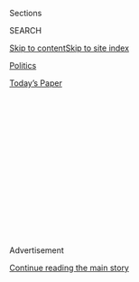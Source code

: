 <div id="app">

<div>

<div>

<div>

<div class="NYTAppHideMasthead css-1q2w90k e1suatyy0">

<div class="section css-ui9rw0 e1suatyy2">

<div class="css-eph4ug er09x8g0">

<div class="css-6n7j50">

</div>

<span class="css-1dv1kvn">Sections</span>

<div class="css-10488qs">

<span class="css-1dv1kvn">SEARCH</span>

</div>

[Skip to content](#site-content)[Skip to site
index](#site-index)

</div>

<div id="masthead-section-label" class="css-1wr3we4 eaxe0e00">

[Politics](https://www.nytimes3xbfgragh.onion/section/politics)

</div>

<div class="css-10698na e1huz5gh0">

</div>

</div>

<div id="masthead-bar-one" class="section hasLinks css-15hmgas e1csuq9d3">

<div class="css-uqyvli e1csuq9d0">

</div>

<div class="css-1uqjmks e1csuq9d1">

</div>

<div class="css-9e9ivx">

[](https://myaccount.nytimes3xbfgragh.onion/auth/login?response_type=cookie&client_id=vi)

</div>

<div class="css-1bvtpon e1csuq9d2">

[Today’s
Paper](https://www.nytimes3xbfgragh.onion/section/todayspaper)

</div>

</div>

</div>

</div>

<div data-aria-hidden="false">

<div id="site-content" data-role="main">

<div>

<div class="css-1aor85t" style="opacity:0.000000001;z-index:-1;visibility:hidden">

<div class="css-1hqnpie">

<div class="css-epjblv">

<span class="css-17xtcya">[Politics](/section/politics)</span><span class="css-x15j1o">|</span><span class="css-fwqvlz">Fiona
Hill Testifies ‘Fictions’ on Ukraine Pushed by Trump Help
Russia</span>

</div>

<div class="css-k008qs">

<div class="css-1iwv8en">

<span class="css-18z7m18"></span>

<div>

</div>

</div>

<span class="css-1n6z4y">https://nyti.ms/2QGEGSi</span>

<div class="css-1705lsu">

<div class="css-4xjgmj">

<div class="css-4skfbu" data-role="toolbar" data-aria-label="Social Media Share buttons, Save button, and Comments Panel with current comment count" data-testid="share-tools">

  - 
  - 
  - 
  - 
    
    <div class="css-6n7j50">
    
    </div>

  - 
  - 

</div>

</div>

</div>

</div>

</div>

</div>

<div class="css-13pd83m">

</div>

<div id="top-wrapper" class="css-1sy8kpn">

<div id="top-slug" class="css-l9onyx">

Advertisement

</div>

[Continue reading the main
story](#after-top)

<div class="ad top-wrapper" style="text-align:center;height:100%;display:block;min-height:250px">

<div id="top" class="place-ad" data-position="top" data-size-key="top">

</div>

</div>

<div id="after-top">

</div>

</div>

<div>

<div id="sponsor-wrapper" class="css-1hyfx7x">

<div id="sponsor-slug" class="css-19vbshk">

Supported by

</div>

[Continue reading the main
story](#after-sponsor)

<div id="sponsor" class="ad sponsor-wrapper" style="text-align:center;height:100%;display:block">

</div>

<div id="after-sponsor">

</div>

</div>

<div class="css-186x18t">

</div>

<div class="css-1vkm6nb ehdk2mb0">

# Fiona Hill Testifies ‘Fictions’ on Ukraine Pushed by Trump Help Russia

</div>

The former top White House aide denounced a theory that Ukraine
interfered in the 2016 election, as she tied the president’s pressure
campaign to Russian efforts to sow political divisions in America.

![<span class="css-16f3y1r e13ogyst0">Fiona Hill, the former top Russia
expert on the National Security Council, and David Holmes, an aide at
the United States Embassy in Kyiv, testified before the House
Intelligence
Committee.</span><span class="css-cch8ym"><span class="css-1dv1kvn">Credit</span><span class="css-cnj6d5 e1z0qqy90" itemprop="copyrightHolder"><span class="css-1ly73wi e1tej78p0">Credit...</span><span>Erin
Schaff/The New York
Times</span></span></span>](https://static01.graylady3jvrrxbe.onion/images/2019/11/21/us/21impeach-image6/21impeach-image6-videoSixteenByNine3000.jpg)

<div class="css-18e8msd">

<div class="css-pdw9fk epjyd6m0">

<div class="css-1txwxcy ey68jwv0" data-aria-hidden="true">

[![Nicholas
Fandos](https://static01.graylady3jvrrxbe.onion/images/2018/11/06/multimedia/author-nicholas-fandos/author-nicholas-fandos-thumbLarge-v2.png
"Nicholas Fandos")](https://www.nytimes3xbfgragh.onion/by/nicholas-fandos)[![Michael
D.
Shear](https://static01.graylady3jvrrxbe.onion/images/2018/06/13/multimedia/author-michael-d-shear/author-michael-d-shear-thumbLarge-v2.png
"Michael D. Shear")](https://www.nytimes3xbfgragh.onion/by/michael-d-shear)

</div>

<div class="css-1baulvz">

By [<span class="css-1baulvz" itemprop="name">Nicholas
Fandos</span>](https://www.nytimes3xbfgragh.onion/by/nicholas-fandos)
and [<span class="css-1baulvz last-byline" itemprop="name">Michael D.
Shear</span>](https://www.nytimes3xbfgragh.onion/by/michael-d-shear)

</div>

</div>

  - 
    
    <div class="css-ld3wwf e16638kd2">
    
    Nov. 21,
    2019
    
    </div>

  - 
    
    <div class="css-4xjgmj">
    
    <div class="css-d8bdto" data-role="toolbar" data-aria-label="Social Media Share buttons, Save button, and Comments Panel with current comment count" data-testid="share-tools">
    
      - 
      - 
      - 
      - 
        
        <div class="css-6n7j50">
        
        </div>
    
      - 
      - 
    
    </div>
    
    </div>

</div>

</div>

<div class="section meteredContent css-1r7ky0e" name="articleBody" itemprop="articleBody">

<div class="css-1fanzo5 StoryBodyCompanionColumn">

<div class="css-53u6y8">

WASHINGTON — A former White House Russia expert on Thursday sharply
denounced a “fictional narrative” embraced by President Trump and his
Republican allies that Ukraine, not Russia, interfered in the 2016
election, testifying that the claim was a fabrication by Moscow that had
harmed the United States.

The expert, Fiona Hill, [tied a pressure
campaign](https://www.nytimes3xbfgragh.onion/2019/11/21/us/politics/impeachment-hearing.html)
on Ukraine by Mr. Trump and some of his top aides to an effort by Russia
to sow political divisions in the United States and undercut American
diplomacy. She warned Republicans that legitimizing an unsubstantiated
theory that Kyiv undertook a concerted campaign to [interfere in
the](https://www.nytimes3xbfgragh.onion/interactive/2018/07/16/us/elections/russian-interference-statements-comments.html)
election — a claim the president pushed repeatedly for Ukraine to
investigate — played into Russia’s hands.

“In the course of this investigation,” Dr. Hill testified before the
House Intelligence Committee’s impeachment hearings, “I would ask that
you please not promote politically driven falsehoods that so clearly
advance Russian interests.”

Dr. Hill’s account was an indirect rebuke of the president, as she
outlined how some of Mr. Trump’s team carried out a “domestic political
errand” in opposition to his foreign policy. She also underscored the
national security consequences, noting that “right now” Russia was
seeking to interfere in the 2020 election and that “we are running out
of time to stop them.”

</div>

</div>

<div class="css-1fanzo5 StoryBodyCompanionColumn">

<div class="css-53u6y8">

“These fictions are harmful even if they are deployed for purely
domestic political purposes,” said Dr. Hill, the [British-born daughter
of a coal
miner](https://www.nytimes3xbfgragh.onion/2019/11/21/us/politics/who-is-fiona-hill.html)
who became a United States citizen and the White House’s top Europe and
Russia expert.

She added that Russia readily exploited partisan divisions to undermine
the United States from within.

Both Dr. Hill and David Holmes, a top aide in the United States Embassy
in Kyiv, detailed what they understood to be a concerted campaign that
linked a White House meeting and vital military assistance to an
announcement by Ukraine’s president that his country would investigate
2016 election interference and former Vice President Joseph R. Biden
Jr.

</div>

</div>

<div class="css-79elbk" data-testid="photoviewer-wrapper">

<div class="css-z3e15g" data-testid="photoviewer-wrapper-hidden">

</div>

<div class="css-1a48zt4 ehw59r15" data-testid="photoviewer-children">

![<span class="css-16f3y1r e13ogyst0" data-aria-hidden="true">Representatives
Jim Jordan of Ohio and K. Michael Conaway of Texas, both Republicans,
talking with a colleague during a break in the
hearing.</span><span class="css-cnj6d5 e1z0qqy90" itemprop="copyrightHolder"><span class="css-1ly73wi e1tej78p0">Credit...</span><span>T.J.
Kirkpatrick for The New York
Times</span></span>](https://static01.graylady3jvrrxbe.onion/images/2019/11/21/us/politics/21dc-impeach2/merlin_164792364_be9a3c27-b7af-4cb8-90aa-9a2fbc617580-articleLarge.jpg?quality=75&auto=webp&disable=upscale)

</div>

</div>

<div class="css-1fanzo5 StoryBodyCompanionColumn">

<div class="css-53u6y8">

“Investigations for a meeting” is how Dr. Hill described her
understanding of the deal laid out by the president’s inner circle,
including Rudolph W. Giuliani, Mr. Trump’s personal lawyer; Gordon D.
Sondland, the ambassador to the European Union; and Mick Mulvaney, the
acting White House chief of staff.

</div>

</div>

<div class="css-1fanzo5 StoryBodyCompanionColumn">

<div class="css-53u6y8">

The testimony came as Democrats sought to clarify the stakes of the
impeachment proceedings after two weeks of detail-heavy hearings. Dr.
Hill and Mr. Holmes may well have been the final public witnesses called
by the committee, which has begun compiling a written report of its
findings to present to the House Judiciary Committee as soon as next
month.

The House adjourned for Thanksgiving after the session, and it appeared
all but certain that lawmakers would vote to impeach a president for
only the third time in American history, and most likely along party
lines.

At the White House, Republican senators loyal to Mr. Trump huddled with
senior presidential aides and the White House’s top lawyer to begin
charting out a Senate trial. Separately, Mr. Trump lunched with another
group of Republican senators, including two occasional critics, Susan
Collins of Maine and Mitt Romney of Utah, though the topic of his
impeachment only briefly came up.

On another front, Senator Lindsey Graham, Republican of South Carolina,
signaled his intent to use the Judiciary Committee to mount an
aggressive defense of Mr. Trump by focusing on Mr. Biden. In a letter to
Secretary of State Mike Pompeo, Mr. Graham asked for documents and
communications with the former vice president, his son Hunter Biden,
other officials from the Obama administration and former President Petro
O. Poroshenko of Ukraine.

During the hearing on Thursday, Republicans bristled at Dr. Hill’s
accusation, and after several tangled rounds of questioning, they used
their time to push back on her suggestion that they refused to accept
Russia’s role in the 2016 election.

“Needless to say, it’s entirely possible for two separate nations to
engage in election meddling at the same time, and Republicans believe we
should take meddling seriously by all foreign countries,” said
Representative Devin Nunes of California, the panel’s top Republican.

Representative Jim Jordan, Republican of Ohio, went further, turning Dr.
Hill’s words around to accuse Democrats of advancing Russia’s interests
by pressing forward on the divisive process of impeachment.

</div>

</div>

<div class="css-1fanzo5 StoryBodyCompanionColumn">

<div class="css-53u6y8">

“They are doing exactly what Dr. Hill talked about,” Mr. Jordan said,
quoting from her opening statement: “The impact of a 2016 Russian
campaign remains evident today. Our nation is being torn apart.”

In 2017, American intelligence officials released a report [concluding
that President Vladimir V. Putin of Russia
ordered](https://www.nytimes3xbfgragh.onion/2017/01/06/us/politics/russia-hack-report.html)
a state-sponsored campaign to try to influence the 2016 presidential
election. No evidence has emerged that there was a similar effort by
Ukraine.

Dr. Hill conceded during her testimony that Ukraine had “bet on the
wrong horse” during the 2016 election, seeking to curry favor with
Hillary Clinton in the belief she would win. But she added that Ukraine
was hardly the only country that did so.

“The difference here, however, is that hasn’t had any major impact on
his feelings toward those countries — not that I have seen,” Dr. Hill
said, referring to Mr. Trump.

Despite Republican claims to the contrary, Democrats gained new
information that could bolster their case.

Under the Republican counsel’s questioning, Dr. Hill said she confronted
Mr. Sondland in July about his failure to coordinate with other members
of the administration on his actions regarding Ukraine. She said she
understood only later that Mr. Sondland was part of a group of
high-ranking officials, including Mr. Mulvaney and Mr. Pompeo, who were
“being involved in a domestic political errand, and we were being
involved in national security, foreign policy — and those two things had
just diverged.”

</div>

</div>

<div class="css-1fanzo5 StoryBodyCompanionColumn">

<div class="css-53u6y8">

Mr. Holmes said it was his “clear understanding” by the end of August
that Mr. Trump had frozen $391 million in vital security aid to pressure
Ukraine to commit to announcing an investigation into Mr. Biden and his
family.

</div>

</div>

<div class="css-79elbk" data-testid="photoviewer-wrapper">

<div class="css-z3e15g" data-testid="photoviewer-wrapper-hidden">

</div>

<div class="css-1a48zt4 ehw59r15" data-testid="photoviewer-children">

<div class="css-1xdhyk6 erfvjey0">

<span class="css-1ly73wi e1tej78p0">Image</span>

<div class="css-zjzyr8">

<div data-testid="lazyimage-container" style="height:257.77777777777777px">

</div>

</div>

</div>

<span class="css-16f3y1r e13ogyst0" data-aria-hidden="true">Television
crews in a hallway outside the hearing
room.</span><span class="css-cnj6d5 e1z0qqy90" itemprop="copyrightHolder"><span class="css-1ly73wi e1tej78p0">Credit...</span><span>T.J.
Kirkpatrick for The New York Times</span></span>

</div>

</div>

<div class="css-1fanzo5 StoryBodyCompanionColumn">

<div class="css-53u6y8">

“By this point,” Mr. Holmes said, “my clear impression was that the
security assistance hold was likely intended by the president either as
an expression of dissatisfaction with the Ukrainians who had not yet
agreed to the Burisma-Biden investigation or as an effort to increase
the pressure on them to do so.”

Burisma is a Ukrainian energy company that employed Hunter Biden on its
board.

Mr. Holmes also offered a detailed account of a phone call he overheard
between Mr. Trump and Mr. Sondland in Kyiv on July 26, a day after Mr.
Trump directly asked President Volodymyr Zelensky of Ukraine for the
investigations.

Mr. Holmes said he heard the president ask Mr. Sondland if Mr. Zelensky
would conduct the inquiries he sought. Mr. Sondland assured Mr. Trump
that “he’s going to do it,” and that the Ukrainian leader would do
“anything you ask him to.” Afterward, Mr. Holmes testified, the
ambassador told him Mr. Trump did not care about Ukraine, only about
“big things” like the investigations.

A day after Mr. Sondland laid out an extensive campaign to secure the
political investigations, both witnesses said they had no doubt what Mr.
Trump and Mr. Giuliani were seeking. Dr. Hill and Mr. Holmes both
testified that references to investigating Burisma by Mr. Giuliani and
other government officials were, in Dr. Hill’s words, “code for the
Bidens.”

</div>

</div>

![<span class="css-16f3y1r e13ogyst0">Explosive testimony. News media
frenzies. A trial in the Senate. Here is how impeachment works — and how
it has played out in the
past.</span><span class="css-cch8ym"><span class="css-1dv1kvn">Credit</span><span class="css-cnj6d5 e1z0qqy90" itemprop="copyrightHolder"><span class="css-1ly73wi e1tej78p0">Credit...</span><span>Photo
illustration by Aaron
Byrd</span></span></span>](https://static01.graylady3jvrrxbe.onion/images/2019/11/16/video/xx-impeachment-explainer-vid/xx-impeachment-explainer-vid-videoSixteenByNineJumbo1600.jpg)

<div class="css-1fanzo5 StoryBodyCompanionColumn">

<div class="css-53u6y8">

Mr. Sondland and Kurt D. Volker, the former special envoy to Ukraine,
had both said under oath this week that for months they believed Burisma
was merely a reference to Mr. Trump’s interest in eliminating rampant
corruption in Ukraine.

</div>

</div>

<div class="css-1fanzo5 StoryBodyCompanionColumn">

<div class="css-53u6y8">

“It is not credible to me at all that he was oblivious,” Dr. Hill said
of Mr. Sondland’s insistence that he did not realize that Burisma meant
Biden.

Dr. Hill also offered the most precise account to date of an awkward
White House meeting with Ukrainian officials on July 10 that ended
abruptly after Mr. Sondland told the visiting officials that they would
need to commit to investigations.

John R. Bolton, then the national security adviser, stiffened in his
chair when Mr. Sondland made the comment, and he quickly cut off the
meeting, she said. After the meeting ended, Mr. Sondland explained
precisely what he was up to, Dr. Hill testified, referring to a deal
with Mr. Mulvaney.

“That he had an agreement with Chief of Staff Mulvaney that in return
for investigations, this meeting would get scheduled,” she
said.

</div>

</div>

<div class="css-79elbk" data-testid="photoviewer-wrapper">

<div class="css-z3e15g" data-testid="photoviewer-wrapper-hidden">

</div>

<div class="css-1a48zt4 ehw59r15" data-testid="photoviewer-children">

<div class="css-1xdhyk6 erfvjey0">

<span class="css-1ly73wi e1tej78p0">Image</span>

<div class="css-zjzyr8">

<div data-testid="lazyimage-container" style="height:257.77777777777777px">

</div>

</div>

</div>

<span class="css-16f3y1r e13ogyst0" data-aria-hidden="true">Dr. Hill
testified that references to Burisma by Mr. Giuliani and government
officials were clearly references to investigations of the Bidens that
the president wanted Ukraine to
announce.</span><span class="css-cnj6d5 e1z0qqy90" itemprop="copyrightHolder"><span class="css-1ly73wi e1tej78p0">Credit...</span><span>Erin
Schaff/The New York Times</span></span>

</div>

</div>

<div class="css-1fanzo5 StoryBodyCompanionColumn">

<div class="css-53u6y8">

The testimony on Thursday capped the first public impeachment hearings
in two decades. Over two weeks, the Intelligence Committee heard from a
dozen witnesses who described how Mr. Trump and his allies inside and
outside the government shunted aside official American policy toward
Ukraine in favor of an [unorthodox, politically charged
campaign](https://www.nytimes3xbfgragh.onion/interactive/2019/11/18/us/politics/trump-ukraine-impeachment-testimony.html).

In an impassioned speech closing Thursday’s session, Representative Adam
B. Schiff of California, the Intelligence Committee chairman, said it
was clear to him the president had abused his power and tried to bribe
another nation. He drew a direct comparison to Watergate, the scandal
that took down President Richard M. Nixon, pleading with Republicans to
confront an “unethical president” who believes he is “above the law.”

</div>

</div>

<div class="css-1fanzo5 StoryBodyCompanionColumn">

<div class="css-53u6y8">

But neither Mr. Schiff’s appeals nor witness testimony has made a
visible dent in the president’s Republican support in the House, where
lawmakers offered a variety of defenses, including that there was no
proof that Mr. Trump had done anything wrong.

One of Mr. Trump’s few Republican critics, Representative Will Hurd of
Texas, conceded that testimony had shown that the Trump administration
“undermined our national security and undercut Ukraine,” but said that
it was not enough to justify impeachment.

“An impeachable offense should be compelling, overwhelmingly clear and
unambiguous,” Mr. Hurd said. “And it’s not something to be rushed or
taken lightly. I have not heard evidence proving the president committed
bribery or extortion.”

</div>

</div>

<div>

</div>

</div>

<div>

</div>

<div>

</div>

<div>

</div>

<div>

<div id="bottom-wrapper" class="css-1ede5it">

<div id="bottom-slug" class="css-l9onyx">

Advertisement

</div>

[Continue reading the main
story](#after-bottom)

<div id="bottom" class="ad bottom-wrapper" style="text-align:center;height:100%;display:block;min-height:90px">

</div>

<div id="after-bottom">

</div>

</div>

</div>

</div>

</div>

## Site Index

<div>

</div>

## Site Information Navigation

  - [© <span>2020</span> <span>The New York Times
    Company</span>](https://help.nytimes3xbfgragh.onion/hc/en-us/articles/115014792127-Copyright-notice)

<!-- end list -->

  - [NYTCo](https://www.nytco.com/)
  - [Contact
    Us](https://help.nytimes3xbfgragh.onion/hc/en-us/articles/115015385887-Contact-Us)
  - [Work with us](https://www.nytco.com/careers/)
  - [Advertise](https://nytmediakit.com/)
  - [T Brand Studio](http://www.tbrandstudio.com/)
  - [Your Ad
    Choices](https://www.nytimes3xbfgragh.onion/privacy/cookie-policy#how-do-i-manage-trackers)
  - [Privacy](https://www.nytimes3xbfgragh.onion/privacy)
  - [Terms of
    Service](https://help.nytimes3xbfgragh.onion/hc/en-us/articles/115014893428-Terms-of-service)
  - [Terms of
    Sale](https://help.nytimes3xbfgragh.onion/hc/en-us/articles/115014893968-Terms-of-sale)
  - [Site
    Map](https://spiderbites.nytimes3xbfgragh.onion)
  - [Help](https://help.nytimes3xbfgragh.onion/hc/en-us)
  - [Subscriptions](https://www.nytimes3xbfgragh.onion/subscription?campaignId=37WXW)

</div>

</div>

</div>

</div>
